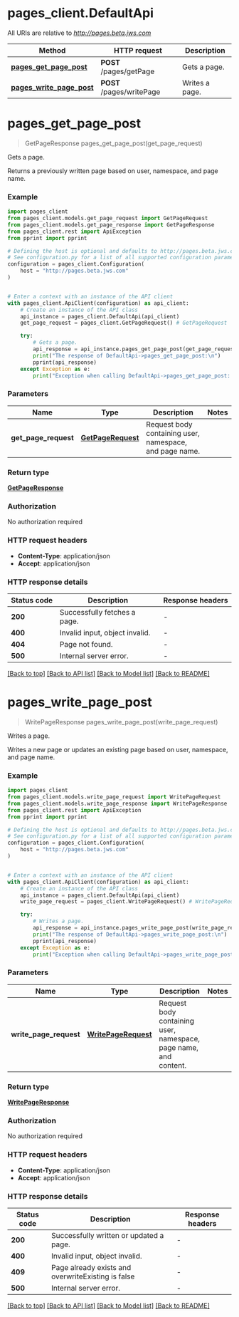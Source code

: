 # pages_client.DefaultApi

All URIs are relative to *http://pages.beta.jws.com*

Method | HTTP request | Description
------------- | ------------- | -------------
[**pages_get_page_post**](DefaultApi.md#pages_get_page_post) | **POST** /pages/getPage | Gets a page.
[**pages_write_page_post**](DefaultApi.md#pages_write_page_post) | **POST** /pages/writePage | Writes a page.


# **pages_get_page_post**
> GetPageResponse pages_get_page_post(get_page_request)

Gets a page.

Returns a previously written page based on user, namespace, and page name.

### Example


```python
import pages_client
from pages_client.models.get_page_request import GetPageRequest
from pages_client.models.get_page_response import GetPageResponse
from pages_client.rest import ApiException
from pprint import pprint

# Defining the host is optional and defaults to http://pages.beta.jws.com
# See configuration.py for a list of all supported configuration parameters.
configuration = pages_client.Configuration(
    host = "http://pages.beta.jws.com"
)


# Enter a context with an instance of the API client
with pages_client.ApiClient(configuration) as api_client:
    # Create an instance of the API class
    api_instance = pages_client.DefaultApi(api_client)
    get_page_request = pages_client.GetPageRequest() # GetPageRequest | Request body containing user, namespace, and page name.

    try:
        # Gets a page.
        api_response = api_instance.pages_get_page_post(get_page_request)
        print("The response of DefaultApi->pages_get_page_post:\n")
        pprint(api_response)
    except Exception as e:
        print("Exception when calling DefaultApi->pages_get_page_post: %s\n" % e)
```



### Parameters


Name | Type | Description  | Notes
------------- | ------------- | ------------- | -------------
 **get_page_request** | [**GetPageRequest**](GetPageRequest.md)| Request body containing user, namespace, and page name. | 

### Return type

[**GetPageResponse**](GetPageResponse.md)

### Authorization

No authorization required

### HTTP request headers

 - **Content-Type**: application/json
 - **Accept**: application/json

### HTTP response details

| Status code | Description | Response headers |
|-------------|-------------|------------------|
**200** | Successfully fetches a page. |  -  |
**400** | Invalid input, object invalid. |  -  |
**404** | Page not found. |  -  |
**500** | Internal server error. |  -  |

[[Back to top]](#) [[Back to API list]](../README.md#documentation-for-api-endpoints) [[Back to Model list]](../README.md#documentation-for-models) [[Back to README]](../README.md)

# **pages_write_page_post**
> WritePageResponse pages_write_page_post(write_page_request)

Writes a page.

Writes a new page or updates an existing page based on user, namespace, and page name.

### Example


```python
import pages_client
from pages_client.models.write_page_request import WritePageRequest
from pages_client.models.write_page_response import WritePageResponse
from pages_client.rest import ApiException
from pprint import pprint

# Defining the host is optional and defaults to http://pages.beta.jws.com
# See configuration.py for a list of all supported configuration parameters.
configuration = pages_client.Configuration(
    host = "http://pages.beta.jws.com"
)


# Enter a context with an instance of the API client
with pages_client.ApiClient(configuration) as api_client:
    # Create an instance of the API class
    api_instance = pages_client.DefaultApi(api_client)
    write_page_request = pages_client.WritePageRequest() # WritePageRequest | Request body containing user, namespace, page name, and content.

    try:
        # Writes a page.
        api_response = api_instance.pages_write_page_post(write_page_request)
        print("The response of DefaultApi->pages_write_page_post:\n")
        pprint(api_response)
    except Exception as e:
        print("Exception when calling DefaultApi->pages_write_page_post: %s\n" % e)
```



### Parameters


Name | Type | Description  | Notes
------------- | ------------- | ------------- | -------------
 **write_page_request** | [**WritePageRequest**](WritePageRequest.md)| Request body containing user, namespace, page name, and content. | 

### Return type

[**WritePageResponse**](WritePageResponse.md)

### Authorization

No authorization required

### HTTP request headers

 - **Content-Type**: application/json
 - **Accept**: application/json

### HTTP response details

| Status code | Description | Response headers |
|-------------|-------------|------------------|
**200** | Successfully written or updated a page. |  -  |
**400** | Invalid input, object invalid. |  -  |
**409** | Page already exists and overwriteExisting is false |  -  |
**500** | Internal server error. |  -  |

[[Back to top]](#) [[Back to API list]](../README.md#documentation-for-api-endpoints) [[Back to Model list]](../README.md#documentation-for-models) [[Back to README]](../README.md)

